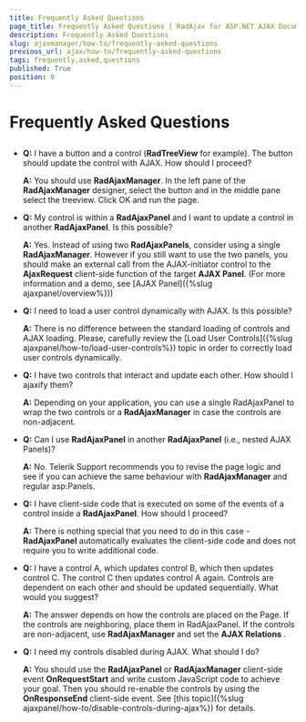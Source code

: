 ```yaml
---
title: Frequently Asked Questions
page_title: Frequently Asked Questions | RadAjax for ASP.NET AJAX Documentation
description: Frequently Asked Questions
slug: ajaxmanager/how-to/frequently-asked-questions
previous_url: ajax/how-to/frequently-asked-questions
tags: frequently,asked,questions
published: True
position: 0
---
```


# Frequently Asked Questions



## 

- **Q:** I have a button and a control (**RadTreeView** for example). The button should update the control with AJAX. How should I proceed?

  **A:** You should use **RadAjaxManager**. In the left pane of the **RadAjaxManager** designer, select the button and in the middle pane select the treeview. Click OK and run the page.

- **Q:** My control is within a **RadAjaxPanel** and I want to update a control in another **RadAjaxPanel**. Is this possible?

  **A:** Yes. Instead of using two **RadAjaxPanels**, consider using a single **RadAjaxManager**. However if you still want to use the two panels, you should make an external call from the AJAX-initiator control to the **AjaxRequest** client-side function of the target **AJAX Panel**. (For more information and a demo, see [AJAX Panel]({%slug ajaxpanel/overview%}))

- **Q:** I need to load a user control dynamically with AJAX. Is this possible?

  **A:** There is no difference between the standard loading of controls and AJAX loading. Please, carefully review the [Load User Controls]({%slug ajaxpanel/how-to/load-user-controls%}) topic in order to correctly load user controls dynamically.

- **Q:** I have two controls that interact and update each other. How should I ajaxify them?

  **A:** Depending on your application, you can use a single RadAjaxPanel to wrap the two controls or a **RadAjaxManager** in case the controls are non-adjacent.

- **Q:** Can I use **RadAjaxPanel** in another **RadAjaxPanel** (i.e., nested AJAX Panels)?

  **A:** No. Telerik Support recommends you to revise the page logic and see if you can achieve the same behaviour with **RadAjaxManager** and regular asp:Panels.

- **Q:** I have client-side code that is executed on some of the events of a control inside a **RadAjaxPanel**. How should I proceed?
  
  **A:** There is nothing special that you need to do in this case - **RadAjaxPanel** automatically evaluates the client-side code and does not require you to write additional code.

- **Q:** I have a control A, which updates control B, which then updates control C. The control C then updates control A again. Controls are dependent on each other and should be updated sequentially. What would you suggest?

  **A:** The answer depends on how the controls are placed on the Page. If the controls are neighboring, place them in RadAjaxPanel. If the controls are non-adjacent, use **RadAjaxManager** and set the **AJAX Relations** .

- **Q:** I need my controls disabled during AJAX. What should I do?

  **A:** You should use the **RadAjaxPanel** or **RadAjaxManager** client-side event **OnRequestStart** and write custom JavaScript code to achieve your goal. Then you should re-enable the controls by using the **OnResponseEnd** client-side event. See [this topic]({%slug ajaxpanel/how-to/disable-controls-during-ajax%}) for details.
